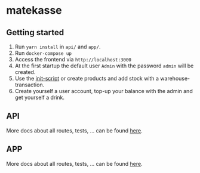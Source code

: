 # matekasse

## Getting started

1. Run `yarn install` in `api/` and `app/`.
2. Run `docker-compose up`
3. Access the frontend via `http://localhost:3000`
4. At the first startup the default user `Admin` with the password `admin` will be created.
5. Use the [init-script](api/init-scripts) or create products and add stock with a warehouse-transaction.
6. Create yourself a user account, top-up your balance with the admin and get yourself a drink.

## API

More docs about all routes, tests, ... can be found [here](api/README.md).

## APP

More docs about all routes, tests, ... can be found [here](app/README.md).
